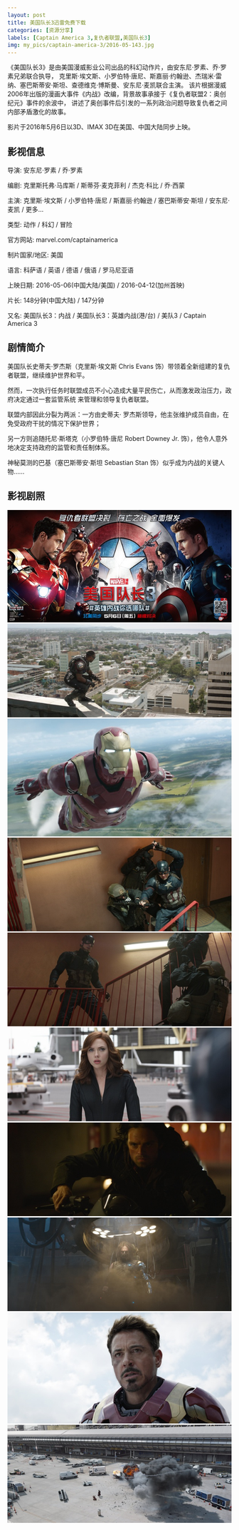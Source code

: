 ```yaml
---
layout: post
title: 美国队长3迅雷免费下载 
categories: [资源分享]
labels: [Captain America 3,复仇者联盟,美国队长3]
img: my_pics/captain-america-3/2016-05-143.jpg
---
```


《美国队长3》是由美国漫威影业公司出品的科幻动作片，由安东尼·罗素、乔·罗素兄弟联合执导，
克里斯·埃文斯、小罗伯特·唐尼、斯嘉丽·约翰逊、杰瑞米·雷纳、塞巴斯蒂安·斯坦、查德维克·博斯曼、安东尼·麦凯联合主演。
该片根据漫威2006年出版的漫画大事件《内战》改编，背景故事承接于《复仇者联盟2：奥创纪元》事件的余波中，
讲述了奥创事件后引发的一系列政治问题导致复仇者之间内部矛盾激化的故事。

影片于2016年5月6日以3D、IMAX 3D在美国、中国大陆同步上映。

## 影视信息

导演: 安东尼·罗素 / 乔·罗素

编剧: 克里斯托弗·马库斯 / 斯蒂芬·麦克菲利 / 杰克·科比 / 乔·西蒙

主演: 克里斯·埃文斯 / 小罗伯特·唐尼 / 斯嘉丽·约翰逊 / 塞巴斯蒂安·斯坦 / 安东尼·麦凯 / 更多...

类型: 动作 / 科幻 / 冒险

官方网站: marvel.com/captainamerica

制片国家/地区: 美国

语言: 科萨语 / 英语 / 德语 / 俄语 / 罗马尼亚语

上映日期: 2016-05-06(中国大陆/美国) / 2016-04-12(加州首映)

片长: 148分钟(中国大陆) / 147分钟

又名: 美国队长3：内战 / 美国队长3：英雄内战(港/台) / 美队3 / Captain America 3

## 剧情简介

美国队长史蒂夫·罗杰斯（克里斯·埃文斯 Chris Evans 饰）带领着全新组建的复仇者联盟，继续维护世界和平。

然而，一次执行任务时联盟成员不小心造成大量平民伤亡，从而激发政治压力，政府决定通过一套监管系统 来管理和领导复仇者联盟。

联盟内部因此分裂为两派：一方由史蒂夫· 罗杰斯领导，他主张维护成员自由，在免受政府干扰的情况下保护世界；

另一方则追随托尼·斯塔克（小罗伯特·唐尼 Robert Downey Jr. 饰），他令人意外地决定支持政府的监管和责任制体系。

神秘莫测的巴基（塞巴斯蒂安·斯坦 Sebastian Stan 饰）似乎成为内战的关键人物……

## 影视剧照

![](my_pics/captain-america-3/2016-05-143.jpg)
![](my_pics/captain-america-3/2016-05-1442.jpg)
![](my_pics/captain-america-3/2016-05-1443.jpg)
![](my_pics/captain-america-3/2016-05-1450.jpg)
![](my_pics/captain-america-3/2016-05-1459.jpg)
![](my_pics/captain-america-3/2016-05-1470.jpg)
![](my_pics/captain-america-3/2016-05-1479.jpg)
![](my_pics/captain-america-3/2016-05-1482.jpg)
![](my_pics/captain-america-3/2016-05-1497.jpg)
![](my_pics/captain-america-3/2016-05-1498.jpg)

